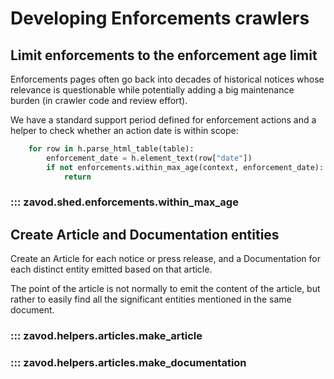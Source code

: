 # Developing Enforcements crawlers


## Limit enforcements to the enforcement age limit

Enforcements pages often go back into decades of historical notices whose relevance
is questionable while potentially adding a big maintenance burden (in crawler code
and review effort).

We have a standard support period defined for enforcement actions and a helper to
check whether an action date is within scope:

```python
    for row in h.parse_html_table(table):
        enforcement_date = h.element_text(row["date"])
        if not enforcements.within_max_age(context, enforcement_date):
            return
```

### ::: zavod.shed.enforcements.within_max_age


## Create Article and Documentation entities

Create an Article for each notice or press release, and a Documentation for each
distinct entity emitted based on that article.

The point of the article is not normally to emit the content of the article, but
rather to easily find all the significant entities mentioned in the same document.

### ::: zavod.helpers.articles.make_article

### ::: zavod.helpers.articles.make_documentation

